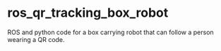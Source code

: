 # ros_qr_tracking_box_robot
ROS and python code for a box carrying robot that can follow a person wearing a QR code.
